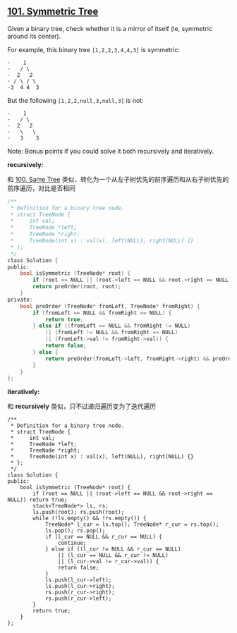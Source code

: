 ## [101. Symmetric Tree](https://leetcode.com/problems/symmetric-tree/#/description)

Given a binary tree, check whether it is a mirror of itself (ie, symmetric around its center).

For example, this binary tree `[1,2,2,3,4,4,3]` is symmetric:

```
·    1
·   / \
·  2   2
· / \ / \
·3  4 4  3
```

But the following `[1,2,2,null,3,null,3]` is not:

```
·    1
·   / \
·  2   2
·   \   \
·   3    3
```

Note:
Bonus points if you could solve it both recursively and iteratively.

**recursively:**

和 [100. Same Tree](https://leetcode.com/problems/same-tree/#/description) 类似，转化为一个从左子树优先的前序遍历和从右子树优先的前序遍历，对比是否相同

```c
/**
 * Definition for a binary tree node.
 * struct TreeNode {
 *     int val;
 *     TreeNode *left;
 *     TreeNode *right;
 *     TreeNode(int x) : val(x), left(NULL), right(NULL) {}
 * };
 */
class Solution {
public:
    bool isSymmetric (TreeNode* root) {
        if (root == NULL || (root->left == NULL && root->right == NULL)) return true;
        return preOrder(root, root);
    }
private:
    bool preOrder (TreeNode* fromLeft, TreeNode* fromRight) {
        if (fromLeft == NULL && fromRight == NULL) {
            return true;
        } else if ((fromLeft == NULL && fromRight != NULL)
            || (fromLeft != NULL && fromRight == NULL)
            || (fromLeft->val != fromRight->val)) {
            return false;
        } else {
            return preOrder(fromLeft->left, fromRight->right) && preOrder(fromLeft->right, fromRight->left);
        }
    }
};
```

**iteratively:**

和 **recursively** 类似，只不过递归遍历变为了迭代遍历

```
/**
 * Definition for a binary tree node.
 * struct TreeNode {
 *     int val;
 *     TreeNode *left;
 *     TreeNode *right;
 *     TreeNode(int x) : val(x), left(NULL), right(NULL) {}
 * };
 */
class Solution {
public:
    bool isSymmetric (TreeNode* root) {
        if (root == NULL || (root->left == NULL && root->right == NULL)) return true;
        stack<TreeNode*> ls, rs;
        ls.push(root); rs.push(root);
        while (!ls.empty() && !rs.empty()) {
            TreeNode* l_cur = ls.top(); TreeNode* r_cur = rs.top();
            ls.pop(); rs.pop();
            if (l_cur == NULL && r_cur == NULL) {
                continue;
            } else if ((l_cur != NULL && r_cur == NULL)
                || (l_cur == NULL && r_cur != NULL)
                || (l_cur->val != r_cur->val)) {
                return false;
            }
            ls.push(l_cur->left);
            ls.push(l_cur->right);
            rs.push(r_cur->right);
            rs.push(r_cur->left);
        }
        return true;
    }
};
```